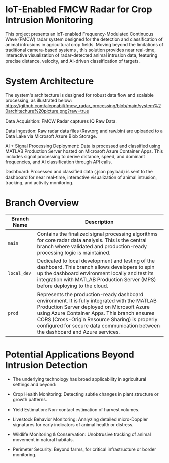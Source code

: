 
# IoT-Enabled FMCW Radar for Crop Intrusion Monitoring

This project presents an IoT-enabled Frequency-Modulated Continuous Wave (FMCW) radar system designed for the detection and classification of animal intrusions in agricultural crop fields. Moving beyond the limitations of traditional camera-based systems , this solution provides near real-time, interactive visualization of radar-detected animal intrusion data, featuring precise distance, velocity, and AI-driven classification of targets.


# System Architecture
The system's architecture is designed for robust data flow and scalable processing, as illustrated below:
https://github.com/alepnabil/fmcw_radar_processing/blob/main/system%20architechure%20picture.png?raw=true


Data Acquisition: FMCW Radar captures IQ Raw Data.

Data Ingestion: Raw radar data files (Raw.xrg and raw.bin) are uploaded to a Data Lake via Microsoft Azure Blob Storage.

AI + Signal Processing Deployment: Data is processed and classified using MATLAB Production Server hosted on Microsoft Azure Container Apps. This includes signal processing to derive distance, speed, and dominant frequencies, and AI classification through API calls.

Dashboard: Processed and classified data (.json payload) is sent to the dashboard for near real-time, interactive visualization of animal intrusion, tracking, and activity monitoring.

# Branch Overview

| Branch Name | Description |
|-------------|-------------|
| `main` | Contains the finalized signal processing algorithms for core radar data analysis. This is the central branch where validated and production-ready processing logic is maintained. |
| `local_dev` | Dedicated to local development and testing of the dashboard. This branch allows developers to spin up the dashboard environment locally and test its integration with MATLAB Production Server (MPS) before deploying to the cloud. |
| `prod` | Represents the production-ready dashboard environment. It is fully integrated with the MATLAB Production Server deployed on Microsoft Azure using Azure Container Apps. This branch ensures CORS (Cross-Origin Resource Sharing) is properly configured for secure data communication between the dashboard and Azure services. |




# Potential Applications Beyond Intrusion Detection
- The underlying technology has broad applicability in agricultural settings and beyond:

- Crop Health Monitoring: Detecting subtle changes in plant structure or growth patterns.

- Yield Estimation: Non-contact estimation of harvest volumes.

- Livestock Behavior Monitoring: Analyzing detailed micro-Doppler signatures for early indicators of animal health or distress.

- Wildlife Monitoring & Conservation: Unobtrusive tracking of animal movement in natural habitats.

- Perimeter Security: Beyond farms, for critical infrastructure or border monitoring.
